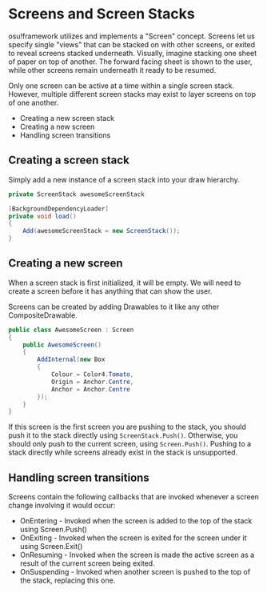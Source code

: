 # Screens and Screen Stacks
osu!framework utilizes and implements a "Screen" concept. Screens let us specify single "views" that can be stacked on with other screens, or exited to reveal screens stacked underneath. Visually, imagine stacking one sheet of paper on top of another. The forward facing sheet is shown to the user, while other screens remain underneath it ready to be resumed.

Only one screen can be active at a time within a single screen stack. However, multiple different screen stacks may exist to layer screens on top of one another. 

* Creating a new screen stack
* Creating a new screen
* Handling screen transitions

## Creating a screen stack
Simply add a new instance of a screen stack into your draw hierarchy.

```csharp
private ScreenStack awesomeScreenStack

[BackgroundDependencyLoader]
private void load()
{
    Add(awesomeScreenStack = new ScreenStack());
}
```

## Creating a new screen
When a screen stack is first initialized, it will be empty. We will need to create a screen before it has anything that can show the user. 

Screens can be created by adding Drawables to it like any other CompositeDrawable. 

```csharp
public class AwesomeScreen : Screen
{
    public AwesomeScreen()
    {
        AddInternal(new Box
        {
            Colour = Color4.Tomato,
            Origin = Anchor.Centre,
            Anchor = Anchor.Centre
        });
    }
}
```

If this screen is the first screen you are pushing to the stack, you should push it to the stack directly using `ScreenStack.Push()`. Otherwise, you should only push to the current screen, using `Screen.Push()`. Pushing to a stack directly while screens already exist in the stack is unsupported.

## Handling screen transitions
Screens contain the following callbacks that are invoked whenever a screen change involving it would occur:
* OnEntering - Invoked when the screen is added to the top of the stack using Screen.Push()
* OnExiting - Invoked when the screen is exited for the screen under it using Screen.Exit()
* OnResuming - Invoked when the screen is made the active screen as a result of the current screen being exited.
* OnSuspending - Invoked when another screen is pushed to the top of the stack, replacing this one.
